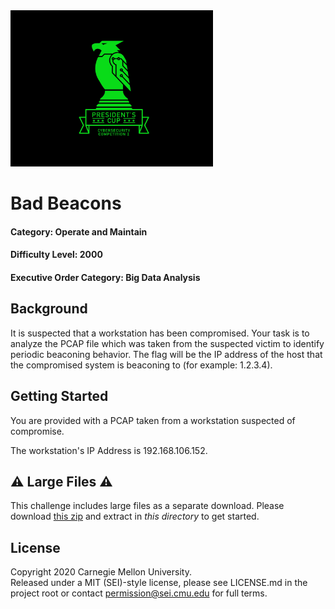 <img src="../../pc1-logo.png" height="250px">

# Bad Beacons
#### Category: Operate and Maintain
#### Difficulty Level: 2000
#### Executive Order Category: Big Data Analysis

## Background
It is suspected that a workstation has been compromised. Your task is to analyze the PCAP file which was taken from the suspected victim to identify periodic beaconing behavior. The flag will be the IP address of the host that the compromised system is beaconing to (for example: 1.2.3.4).

## Getting Started
You are provided with a PCAP taken from a workstation suspected of compromise.

The workstation's IP Address is 192.168.106.152.

## ⚠️ Large Files ⚠️
This challenge includes large files as a separate download. Please download
[this zip](https://presidentscup.cisa.gov/files/pc1/individual-round2-om-2000-largefiles.zip)
and extract in _this directory_ to get started.

## License
Copyright 2020 Carnegie Mellon University.  
Released under a MIT (SEI)-style license, please see LICENSE.md in the project root or contact permission@sei.cmu.edu for full terms.
